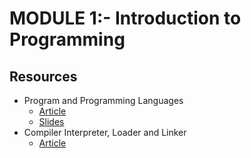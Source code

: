
# MODULE 1:- Introduction to Programming
## Resources
 - Program and Programming Languages 
   -  [Article](https://github.com/Sushreesatarupa/cpp/tree/main/Module%201-%20Intro%20to%20Programming) 
   -  [Slides](https://github.com/Sushreesatarupa/cpp/blob/main/Module%201-%20Intro%20to%20Programming/Introduction%20to%20programming.pdf)
 - Compiler Interpreter, Loader and Linker 
   - [Article](https://icarus.cs.weber.edu/~dab/cs1410/textbook/1.Basics/compiler_op.html)
